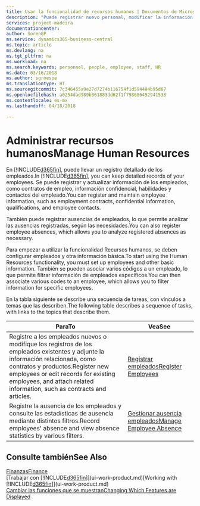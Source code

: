```yaml
---
title: Usar la funcionalidad de recursos humanos | Documentos de Microsoft
description: "Puede registrar nuevo personal, modificar la información del personal existente y registrar y analizar las ausencias."
services: project-madeira
documentationcenter: 
author: SorenGP
ms.service: dynamics365-business-central
ms.topic: article
ms.devlang: na
ms.tgt_pltfrm: na
ms.workload: na
ms.search.keywords: personnel, people, employee, staff, HR
ms.date: 03/16/2018
ms.author: sgroespe
ms.translationtype: HT
ms.sourcegitcommit: 7c346455a9e27d7274b116754f1d594484b95d67
ms.openlocfilehash: a0254dad989b361883dd62f1f798686452941538
ms.contentlocale: es-mx
ms.lasthandoff: 04/18/2018

---
```

# <a name="manage-human-resources"></a><span data-ttu-id="bc08c-103">Administrar recursos humanos</span><span class="sxs-lookup"><span data-stu-id="bc08c-103">Manage Human Resources</span></span>
<span data-ttu-id="bc08c-104">En [!INCLUDE[d365fin](includes/d365fin_md.md)], puede llevar un registro detallado de los empleados.</span><span class="sxs-lookup"><span data-stu-id="bc08c-104">In [!INCLUDE[d365fin](includes/d365fin_md.md)], you can keep detailed records of your employees.</span></span> <span data-ttu-id="bc08c-105">Se puede registrar y actualizar información de los empleados, como contratos de empleo, información confidencial, habilidades y contactos del empleado.</span><span class="sxs-lookup"><span data-stu-id="bc08c-105">You can register and maintain employee information, such as employment contracts, confidential information, qualifications, and employee contacts.</span></span>

<span data-ttu-id="bc08c-106">También puede registrar ausencias de empleados, lo que permite analizar las ausencias registradas, según las necesidades.</span><span class="sxs-lookup"><span data-stu-id="bc08c-106">You can also register employee absences, which allows you to analyze registered absences as necessary.</span></span>

<span data-ttu-id="bc08c-107">Para empezar a utilizar la funcionalidad Recursos humanos, se deben configurar empleados y otra información básica.</span><span class="sxs-lookup"><span data-stu-id="bc08c-107">To start using the Human Resources functionality, you must set up employees and other basic information.</span></span> <span data-ttu-id="bc08c-108">También se pueden asociar varios códigos a un empleado, lo que permite filtrar información de empleados específicos.</span><span class="sxs-lookup"><span data-stu-id="bc08c-108">You can then associate various codes to an employee, which allows you to filter information for specific employees.</span></span>

<span data-ttu-id="bc08c-109">En la tabla siguiente se describe una secuencia de tareas, con vínculos a temas que las describen.</span><span class="sxs-lookup"><span data-stu-id="bc08c-109">The following table describes a sequence of tasks, with links to the topics that describe them.</span></span>

| <span data-ttu-id="bc08c-110">Para</span><span class="sxs-lookup"><span data-stu-id="bc08c-110">To</span></span> | <span data-ttu-id="bc08c-111">Vea</span><span class="sxs-lookup"><span data-stu-id="bc08c-111">See</span></span> |
| --- | --- |
| <span data-ttu-id="bc08c-112">Registre a los empleados nuevos o modifique los registros de los empleados existentes y adjunte la información relacionada, como contratos y productos.</span><span class="sxs-lookup"><span data-stu-id="bc08c-112">Register new employees or edit records for existing employees, and attach related information, such as contracts and articles.</span></span> |[<span data-ttu-id="bc08c-113">Registrar empleados</span><span class="sxs-lookup"><span data-stu-id="bc08c-113">Register Employees</span></span>](hr-how-register-employees.md) |
| <span data-ttu-id="bc08c-114">Registre la ausencia de los empleados y consulte las estadísticas de ausencia mediante distintos filtros.</span><span class="sxs-lookup"><span data-stu-id="bc08c-114">Record employees' absence and view absence statistics by various filters.</span></span> |[<span data-ttu-id="bc08c-115">Gestionar ausencia empleados</span><span class="sxs-lookup"><span data-stu-id="bc08c-115">Manage Employee Absence</span></span>](hr-how-manage-absence.md) |

## <a name="see-also"></a><span data-ttu-id="bc08c-116">Consulte también</span><span class="sxs-lookup"><span data-stu-id="bc08c-116">See Also</span></span>
[<span data-ttu-id="bc08c-117">Finanzas</span><span class="sxs-lookup"><span data-stu-id="bc08c-117">Finance</span></span>](finance.md)  
<span data-ttu-id="bc08c-118">[Trabajar con [!INCLUDE[d365fin](includes/d365fin_md.md)]](ui-work-product.md)</span><span class="sxs-lookup"><span data-stu-id="bc08c-118">[Working with [!INCLUDE[d365fin](includes/d365fin_md.md)]](ui-work-product.md)</span></span>  
[<span data-ttu-id="bc08c-119">Cambiar las funciones que se muestran</span><span class="sxs-lookup"><span data-stu-id="bc08c-119">Changing Which Features are Displayed</span></span>](ui-experiences.md)        

